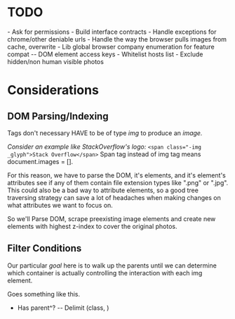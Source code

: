 <h1>TODO</h1>
- Ask for permissions
- Build interface contracts
- Handle exceptions for chrome/other deniable urls
- Handle the way the browser pulls images from cache, overwrite
- Lib global browser company enumeration for feature compat
-- DOM element access keys
- Whitelist hosts list
- Exclude hidden/non human visible photos

<h1>Considerations</h1>

<h2>DOM Parsing/Indexing</h2>

Tags don't necessary HAVE to be of type <em>img</em>
to produce an <em>image.</em> 

<em>Consider an example like StackOverflow's logo:</em>
`<span class="-img _glyph">Stack Overflow</span>`
Span tag instead of img tag means document.images = [].

For this reason, we have to parse the DOM, it's elements, and it's element's attributes see if any of them contain file extension types 
like ".png" or ".jpg". This could also be a bad way to attribute
elements, so a good tree traversing strategy can save a lot of 
headaches when making changes on what attributes we want to focus on.


So we'll Parse DOM, scrape preexisting image elements and create new elements with highest z-index to cover the original photos.

<h2>Filter Conditions</h2>

Our particular <em>goal</em> here is to walk up the parents
until we can determine which container is actually controlling
the interaction with each img element.

Goes something like this.
- Has parent^?
-- Delimit (class, )
